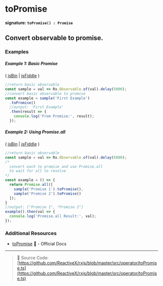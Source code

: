 # toPromise
#### signature: `toPromise() : Promise`

## Convert observable to promise.

### Examples

##### Example 1: Basic Promise

( [jsBin](http://jsbin.com/favoqecixi/1/edit?js,console) | [jsFiddle](https://jsfiddle.net/btroncone/thykc9up/) )

```js
//return basic observable
const sample = val => Rx.Observable.of(val).delay(5000);
//convert basic observable to promise
const example = sample('First Example')
  .toPromise()
  //output: 'First Example'
  .then(result => {
    console.log('From Promise:', result);
  });
```

##### Example 2: Using Promise.all

( [jsBin](http://jsbin.com/hutiyicaco/1/edit?js,console) | [jsFiddle](https://jsfiddle.net/btroncone/xzu6u7hs/) )

```js
//return basic observable
const sample = val => Rx.Observable.of(val).delay(5000);
/*
  convert each to promise and use Promise.all
  to wait for all to resolve
*/
const example = () => {
  return Promise.all([
    sample('Promise 1').toPromise(),
    sample('Promise 2').toPromise()
  ]);
}
//output: ["Promise 1", "Promise 2"]
example().then(val => {
  console.log('Promise.all Result:', val);
});
```


### Additional Resources
* [toPromise](https://github.com/Reactive-Extensions/RxJS/blob/master/doc/api/core/operators/topromise.md) :newspaper: - Official Docs

---
> :file_folder: Source Code:  [https://github.com/ReactiveX/rxjs/blob/master/src/operator/toPromise.ts](https://github.com/ReactiveX/rxjs/blob/master/src/operator/toPromise.ts)
